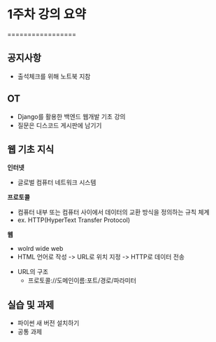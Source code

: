 # 1주차 강의 요약
=================

## 공지사항
- 출석체크를 위해 노트북 지참


## OT
- Django를 활용한 백엔드 웹개발 기초 강의
- 질문은 디스코드 게시판에 남기기


## 웹 기초 지식
 **인터넷** 
 - 글로벌 컴퓨터 네트워크 시스템

 **프로토콜**
 - 컴퓨터 내부 또는 컴퓨터 사이에서 데이터의 교환 방식을 정의하는 규칙 체계
 - ex. HTTP(HyperText Transfer Protocol)

  
 **웹**
 - wolrd wide web
 - HTML 언어로 작성 -> URL로 위치 지정 -> HTTP로 데이터 전송
 * URL의 구조
    - 프로토콜://도메인이름:포트/경로/파라미터


## 실습 및 과제
- 파이썬 새 버전 설치하기
- 공통 과제 

